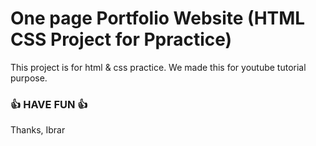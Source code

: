 # One page Portfolio Website (HTML CSS Project for Ppractice)


This project is for html &amp; css practice. We made this for youtube tutorial purpose.

  

### 👍 HAVE FUN 👍
Thanks, Ibrar



